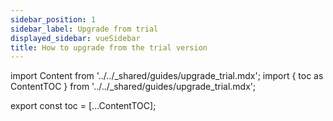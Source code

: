 ```yaml
---
sidebar_position: 1
sidebar_label: Upgrade from trial
displayed_sidebar: vueSidebar
title: How to upgrade from the trial version
---
```


import Content from '../../_shared/guides/upgrade_trial.mdx';
import { toc as ContentTOC } from '../../_shared/guides/upgrade_trial.mdx';

export const toc = [...ContentTOC];

<Content framework="vue" />